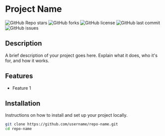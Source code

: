 # Project Name

![GitHub Repo stars](https://img.shields.io/github/stars/username/repo-name?style=social)
![GitHub forks](https://img.shields.io/github/forks/username/repo-name?style=social)
![GitHub license](https://img.shields.io/github/license/username/repo-name)
![GitHub last commit](https://img.shields.io/github/last-commit/username/repo-name)
![GitHub issues](https://img.shields.io/github/issues/username/repo-name)

## Description

A brief description of your project goes here. Explain what it does, who it's for, and how it works.

## Features

- Feature 1


## Installation

Instructions on how to install and set up your project locally.

```bash
git clone https://github.com/username/repo-name.git
cd repo-name
